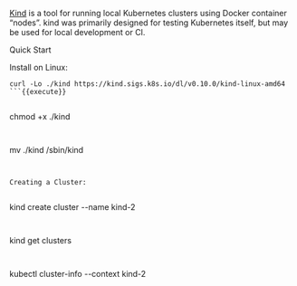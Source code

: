 
[Kind](https://kind.sigs.k8s.io/docs/user/quick-start/)  is a tool for running local Kubernetes clusters using Docker container “nodes”.
kind was primarily designed for testing Kubernetes itself, but may be used for local development or CI.


Quick Start

Install on Linux:

```
curl -Lo ./kind https://kind.sigs.k8s.io/dl/v0.10.0/kind-linux-amd64
```{{execute}}


```
chmod +x ./kind
```{{execute}}


```
mv ./kind /sbin/kind
```{{execute}}


Creating a Cluster:


```
kind create cluster --name kind-2
```{{execute}}


```
kind get clusters
```{{execute}}


```       
kubectl cluster-info --context kind-2
```{{execute}}